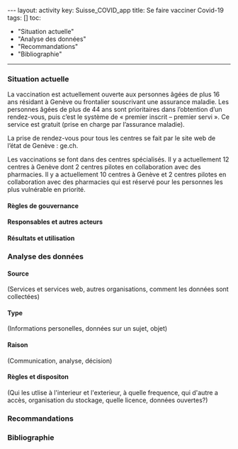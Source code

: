 [](`url`)---
layout: activity
key: Suisse_COVID_app
title: Se faire vacciner Covid-19
tags: []
toc:
- "Situation actuelle"
- "Analyse des données"
- "Recommandations"
- "Bibliographie"
---

### Situation actuelle

La vaccination est actuellement ouverte aux personnes âgées de plus 16 ans résidant à Genève ou frontalier souscrivant une assurance maladie. Les personnes âgées de plus de 44 ans sont prioritaires dans l’obtention d’un rendez-vous, puis c’est le système de « premier inscrit – premier servi ». Ce service est gratuit (prise en charge par l’assurance maladie).

La prise de rendez-vous pour tous les centres se fait par le site web de l’état de Genève : ge.ch.
 
Les vaccinations se font dans des centres spécialisés. Il y a actuellement 12 centres à Genève dont 2 centres pilotes en collaboration avec des pharmacies. Il y a actuellement 10 centres à Genève et 2 centres pilotes en collaboration avec des pharmacies qui est réservé pour les personnes les plus vulnérable en priorité.


#### Règles de gouvernance


#### Responsables et autres acteurs



#### Résultats et utilisation


### Analyse des données

#### Source
(Services et services web, autres organisations, comment les données sont collectées)

#### Type
(Informations personelles, données sur un sujet, objet)

#### Raison
(Communication, analyse, décision)

#### Règles et dispositon
(Qui les utlise à l'interieur et l'exterieur, à quelle frequence, qui d'autre a accès, organisation du stockage, quelle licence, données ouvertes?)


### Recommandations


### Bibliographie

